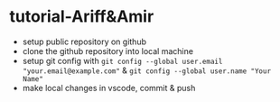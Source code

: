 # tutorial-Ariff&Amir

- setup public repository on github
- clone the github repository into local machine
- setup git config with `git config --global user.email "your.email@example.com"` & `git config --global user.name "Your Name"`
- make local changes in vscode, commit & push
